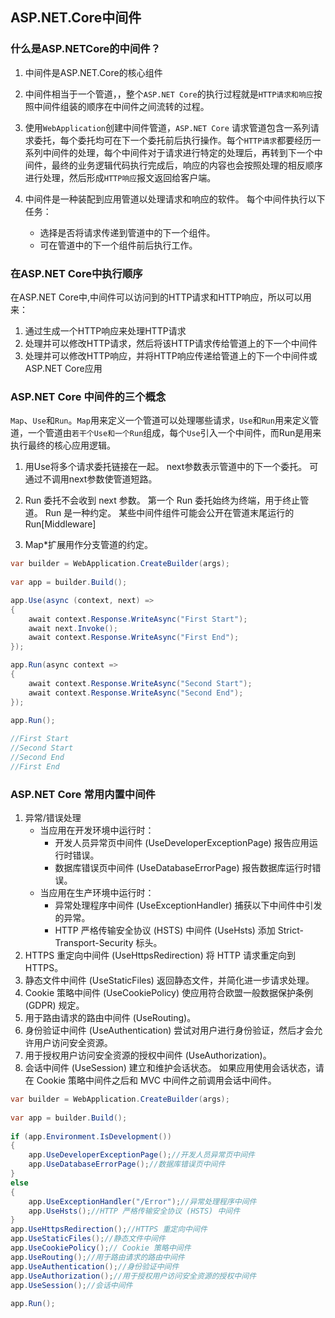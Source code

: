 ## ASP.NET.Core中间件

### 什么是ASP.NETCore的中间件？

1. 中间件是ASP.NET.Core的核心组件
2. 中间件相当于一个管道，，整个`ASP.NET Core`的执行过程就是`HTTP请求和响应`按照中间件组装的顺序在中间件之间流转的过程。

3. 使用`WebApplication`创建中间件管道，`ASP.NET Core` 请求管道包含一系列请求委托，每个委托均可在下一个委托前后执行操作。每个`HTTP请求`都要经历一系列中间件的处理，每个中间件对于请求进行特定的处理后，再转到下一个中间件，最终的业务逻辑代码执行完成后，响应的内容也会按照处理的相反顺序进行处理，然后形成`HTTP响应`报文返回给客户端。
4. 中间件是一种装配到应用管道以处理请求和响应的软件。 每个中间件执行以下任务：
   - 选择是否将请求传递到管道中的下一个组件。
   - 可在管道中的下一个组件前后执行工作。



### 在ASP.NET Core中执行顺序

在ASP.NET Core中,中间件可以访问到的HTTP请求和HTTP响应，所以可以用来：

1. 通过生成一个HTTP响应来处理HTTP请求
2. 处理并可以修改HTTP请求，然后将该HTTP请求传给管道上的下一个中间件
3. 处理并可以修改HTTP响应，并将HTTP响应传递给管道上的下一个中间件或ASP.NET Core应用





### ASP.NET Core 中间件的三个概念

`Map`、`Use`和`Run`。`Map`用来定义一个管道可以处理哪些请求，`Use`和`Run`用来定义管道，一个管道由`若干个Use和一个Run`组成，每个`Use`引入一个中间件，而Run是用来执行最终的核心应用逻辑。

1. 用Use将多个请求委托链接在一起。 next参数表示管道中的下一个委托。 可通过不调用next参数使管道短路。

2. Run 委托不会收到 next 参数。 第一个 Run 委托始终为终端，用于终止管道。 Run 是一种约定。 某些中间件组件可能会公开在管道末尾运行的 Run[Middleware]

3. Map*扩展用作分支管道的约定。

   

```C#
var builder = WebApplication.CreateBuilder(args);
 
var app = builder.Build();

app.Use(async (context, next) =>
{
    await context.Response.WriteAsync("First Start");
    await next.Invoke();
    await context.Response.WriteAsync("First End");
});

app.Run(async context =>
{
    await context.Response.WriteAsync("Second Start");
    await context.Response.WriteAsync("Second End");
});
 
app.Run();

//First Start
//Second Start
//Second End
//First End
```



### ASP.NET Core 常用内置中间件

1. 异常/错误处理
   - 当应用在开发环境中运行时：
     - 开发人员异常页中间件 (UseDeveloperExceptionPage) 报告应用运行时错误。
     - 数据库错误页中间件 (UseDatabaseErrorPage) 报告数据库运行时错误。
   - 当应用在生产环境中运行时：
     - 异常处理程序中间件 (UseExceptionHandler) 捕获以下中间件中引发的异常。
     - HTTP 严格传输安全协议 (HSTS) 中间件 (UseHsts) 添加 Strict-Transport-Security 标头。
2. HTTPS 重定向中间件 (UseHttpsRedirection) 将 HTTP 请求重定向到 HTTPS。
3. 静态文件中间件 (UseStaticFiles) 返回静态文件，并简化进一步请求处理。
4. Cookie 策略中间件 (UseCookiePolicy) 使应用符合欧盟一般数据保护条例 (GDPR) 规定。
5. 用于路由请求的路由中间件 (UseRouting)。
6. 身份验证中间件 (UseAuthentication) 尝试对用户进行身份验证，然后才会允许用户访问安全资源。
7. 用于授权用户访问安全资源的授权中间件 (UseAuthorization)。
8. 会话中间件 (UseSession) 建立和维护会话状态。 如果应用使用会话状态，请在 Cookie 策略中间件之后和 MVC 中间件之前调用会话中间件。

```C#
var builder = WebApplication.CreateBuilder(args);
 
var app = builder.Build();
  
if (app.Environment.IsDevelopment())
{ 
    app.UseDeveloperExceptionPage();//开发人员异常页中间件
    app.UseDatabaseErrorPage();//数据库错误页中间件
}
else
{
    app.UseExceptionHandler("/Error");//异常处理程序中间件
    app.UseHsts();//HTTP 严格传输安全协议 (HSTS) 中间件
}
app.UseHttpsRedirection();//HTTPS 重定向中间件
app.UseStaticFiles();//静态文件中间件
app.UseCookiePolicy();// Cookie 策略中间件
app.UseRouting();//用于路由请求的路由中间件
app.UseAuthentication();//身份验证中间件
app.UseAuthorization();//用于授权用户访问安全资源的授权中间件
app.UseSession();//会话中间件
  
app.Run();

```

